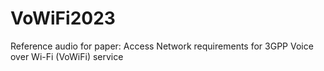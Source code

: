 # VoWiFi2023
Reference audio for paper: Access Network requirements for 3GPP Voice over Wi-Fi (VoWiFi) service
